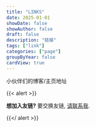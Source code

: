 ```yaml
---
title: "LINKS"
date: 2025-01-01
showDate: false
showAuthor: false
draft: false
description: "链接"
tags: ["link"]
categories: ["page"]
groupByYear: false
cardView: true
---
```




小伙伴们的博客/主页地址


{{< alert >}}

**想加入友链?** 要交换友链, [请联系我](https://t.me/ZZPeng).

{{</ alert >}}

</BR>

<!-- {{< list title="AD工作室的伙伴们" cardView=true limit=10 where="Type" value="Link_AD" >}} -->
